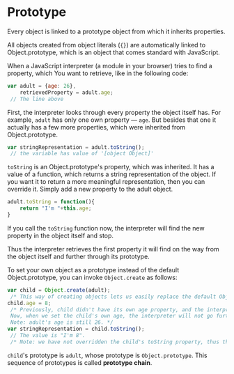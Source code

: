 # Prototype
Every object is linked to a prototype object from which it inherits properties.

All objects created from object literals (`{}`) are automatically linked to Object.prototype, which is an object that comes standard with JavaScript.

When a JavaScript interpreter (a module in your browser) tries to find a property, which You want to retrieve, like in the following code:
```js
var adult = {age: 26},
    retrievedProperty = adult.age;
 // The line above
```
First, the interpreter looks through every property the object itself has. For example, `adult` has only one own property — `age`. But besides that one it actually has a few more properties, which were inherited from Object.prototype.
```js
var stringRepresentation = adult.toString();
 // the variable has value of '[object Object]'
```

`toString` is an Object.prototype's property, which was inherited. It has a value of a function, which returns a string representation of the object. If you want it to return a more meaningful representation, then you can override it. Simply add a new property to the adult object.

```js
adult.toString = function(){
    return "I'm "+this.age;
}
```
If you call the `toString` function now, the interpreter will find the new property in the object itself and stop.

Thus the interpreter retrieves the first property it will find on the way from the object itself and further through its prototype.

To set your own object as a prototype instead of the default Object.prototype, you can invoke `Object.create` as follows:

```js
var child = Object.create(adult);
 /* This way of creating objects lets us easily replace the default Object.prototype with the one we want. In this case, the child's prototype is the adult object. */
child.age = 8;
 /* Previously, child didn't have its own age property, and the interpreter had to look further to the child's prototype to find it.
 Now, when we set the child's own age, the interpreter will not go further.
 Note: adult's age is still 26. */
var stringRepresentation = child.toString();
 // The value is "I'm 8".
 /* Note: we have not overridden the child's toString property, thus the adult's method will be invoked. If adult did not have toString property, then Object.prototype's toString method would be invoked, and we would get "[object Object]" instead of "I'm 8" */
```

`child`'s prototype is `adult`, whose prototype is `Object.prototype`. This sequence of prototypes is called **prototype chain**.
